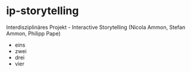 ip-storytelling
===============

Interdisziplinäres Projekt - Interactive Storytelling  (Nicola Ammon, Stefan Ammon, Philipp Pape)

- eins
- zwei
- drei
- vier
